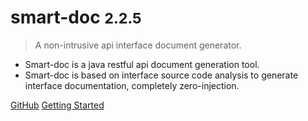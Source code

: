 
# smart-doc <small>2.2.5</small>


> A non-intrusive api interface document generator.

* Smart-doc is a java restful api document generation tool.
* Smart-doc is based on interface source code analysis to generate interface documentation, completely zero-injection.

[GitHub](https://github.com/smart-doc-group/smart-doc)
[Getting Started](#smart-doc)

